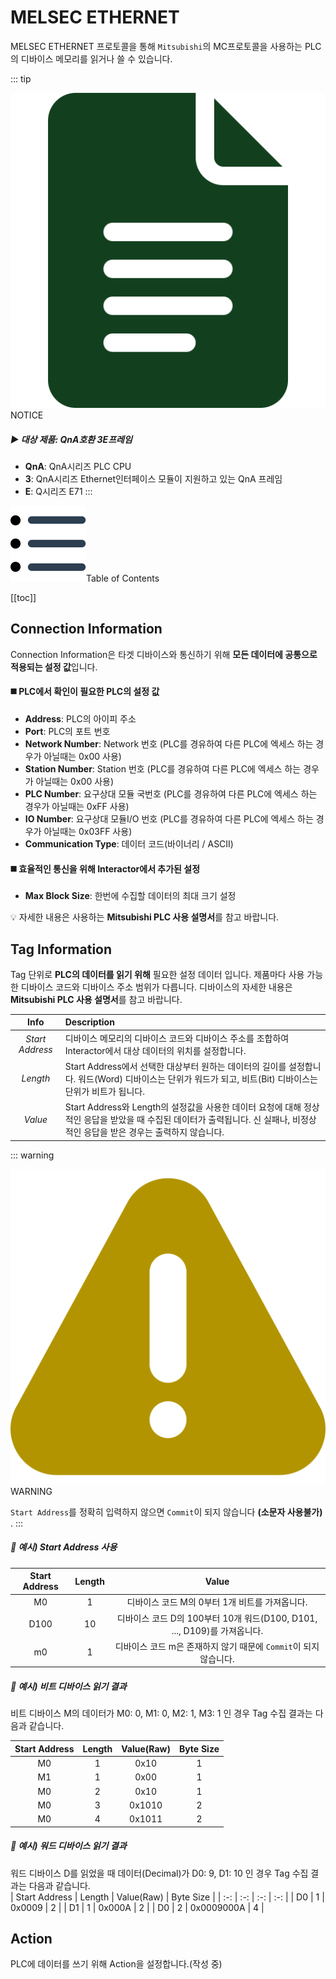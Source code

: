 # MELSEC ETHERNET
MELSEC ETHERNET 프로토콜을 통해 `Mitsubishi`의 MC프로토콜을 사용하는 PLC의 디바이스 메모리를 읽거나 쓸 수 있습니다.

::: tip <p class="custom-block-title"><img src="../../img/icon/tip.svg">NOTICE</p>
##### :arrow_forward: 대상 제품: QnA호환 3E프레임
* **QnA**: QnA시리즈 PLC CPU
* **3**: QnA시리즈 Ethernet인터페이스 모듈이 지원하고 있는 QnA 프레임
* **E**: Q시리즈 E71
:::

<div class="toc-title"><img src="../../img/icon/list.svg">Table of Contents</div>

[[toc]]


## Connection Information
Connection Information은 타겟 디바이스와 통신하기 위해 **모든 데이터에 공통으로 적용되는 설정 값**입니다.
#### :black_medium_square: PLC에서 확인이 필요한 PLC의 설정 값
* __Address__: PLC의 아이피 주소
* __Port__: PLC의 포트 번호
* __Network Number__: Network 번호 (PLC를 경유하여 다른 PLC에 엑세스 하는 경우가 아닐때는 0x00 사용)
* __Station Number__: Station 번호 (PLC를 경유하여 다른 PLC에 엑세스 하는 경우가 아닐때는 0x00 사용)
* __PLC Number__: 요구상대 모듈 국번호 (PLC를 경유하여 다른 PLC에 엑세스 하는 경우가 아닐때는 0xFF 사용)
* __IO Number__: 요구상대 모듈I/O 번호 (PLC를 경유하여 다른 PLC에 엑세스 하는 경우가 아닐때는 0x03FF 사용)
* __Communication Type__: 데이터 코드(바이너리 / ASCII)  

#### :black_medium_square: 효율적인 통신을 위해 Interactor에서 추가된 설정
* __Max Block Size__: 한번에 수집할 데이터의 최대 크기 설정

<div class="spacer-sm"/>

:bulb: 자세한 내용은 사용하는 **Mitsubishi PLC 사용 설명서**를 참고 바랍니다.

## Tag Information
Tag 단위로 **PLC의 데이터를 읽기 위해** 필요한 설정 데이터 입니다. 제품마다 사용 가능한 디바이스 코드와 디바이스 주소 범위가 다릅니다. 디바이스의 자세한 내용은 **Mitsubishi PLC 사용 설명서**를 참고 바랍니다. 

| Info | Description |
| :-: | :- |
| _Start Address_ | 디바이스 메모리의 디바이스 코드와 디바이스 주소를 조합하여 Interactor에서 대상 데이터의 위치를 설정합니다. | 
| _Length_ | Start Address에서 선택한 대상부터 원하는 데이터의 길이를 설정합니다. 워드(Word) 디바이스는 단위가 워드가 되고, 비트(Bit) 디바이스는 단위가 비트가 됩니다. |
| _Value_ | Start Address와 Length의 설정값을 사용한 데이터 요청에 대해 정상적인 응답을 받았을 때 수집된 데이터가 출력됩니다. 신 실패나, 비정상적인 응답을 받은 경우는 출력하지 않습니다.  |

::: warning <p class="custom-block-title"><img src="../../img/icon/warning.svg">WARNING</p>
`Start Address`를 정확히 입력하지 않으면 `Commit`이 되지 않습니다 **(소문자 사용불가)** .
:::

##### :mag_right: 예시) Start Address 사용
| Start Address | Length | Value |
| :-: | :-: | :-: |
| M0 | 1 | 디바이스 코드 M의 0부터 1개 비트를 가져옵니다. |
| D100 | 10 | 디바이스 코드 D의 100부터 10개 워드(D100, D101, ..., D109)를 가져옵니다.
| m0 | 1 | 디바이스 코드 m은 존재하지 않기 때문에 `Commit`이 되지 않습니다. |

##### :mag_right: 예시) 비트 디바이스 읽기 결과
비트 디바이스 M의 데이터가 M0: 0, M1: 0, M2: 1, M3: 1 인 경우 Tag 수집 결과는 다음과 같습니다.  

| Start Address | Length | Value(Raw) | Byte Size |
| :-: | :-: | :-: | :-: |
| M0 | 1 | 0x10 | 1 |
| M1 | 1 | 0x00 | 1 |
| M0 | 2 | 0x10 | 1 |
| M0 | 3 | 0x1010 | 2 |
| M0 | 4 | 0x1011 | 2 |

##### :mag_right: 예시) 워드 디바이스 읽기 결과
워드 디바이스 D를 읽었을 때 데이터(Decimal)가 D0: 9, D1: 10 인 경우 Tag 수집 결과는 다음과 같습니다.  
| Start Address | Length | Value(Raw) | Byte Size |
| :-: | :-: | :-: | :-: |
| D0 | 1 | 0x0009 | 2 |
| D1 | 1 | 0x000A | 2 |
| D0 | 2 | 0x0009000A | 4 |

## Action 
PLC에 데이터를 쓰기 위해 Action을 설정합니다.(작성 중)
